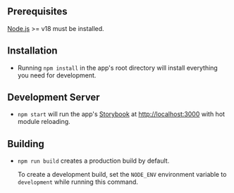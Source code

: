 ## Prerequisites

[Node.js](http://nodejs.org/) >= v18 must be installed.

## Installation

- Running `npm install` in the app's root directory will install everything you need for development.

## Development Server

- `npm start` will run the app's [Storybook](https://storybook.js.org/) at [http://localhost:3000](http://localhost:3000) with hot module 
  reloading.

## Building

- `npm run build` creates a production build by default.

   To create a development build, set the `NODE_ENV` environment variable to `development` while running this command.
